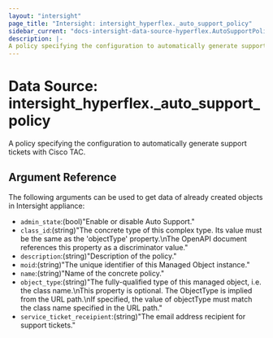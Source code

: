 ```yaml
---
layout: "intersight"
page_title: "Intersight: intersight_hyperflex._auto_support_policy"
sidebar_current: "docs-intersight-data-source-hyperflex.AutoSupportPolicy"
description: |-
A policy specifying the configuration to automatically generate support tickets with Cisco TAC.
---
```


# Data Source: intersight_hyperflex._auto_support_policy
A policy specifying the configuration to automatically generate support tickets with Cisco TAC.
## Argument Reference
The following arguments can be used to get data of already created objects in Intersight appliance:
* `admin_state`:(bool)"Enable or disable Auto Support."
* `class_id`:(string)"The concrete type of this complex type. Its value must be the same as the 'objectType' property.\nThe OpenAPI document references this property as a discriminator value."
* `description`:(string)"Description of the policy."
* `moid`:(string)"The unique identifier of this Managed Object instance."
* `name`:(string)"Name of the concrete policy."
* `object_type`:(string)"The fully-qualified type of this managed object, i.e. the class name.\nThis property is optional. The ObjectType is implied from the URL path.\nIf specified, the value of objectType must match the class name specified in the URL path."
* `service_ticket_receipient`:(string)"The email address recipient for support tickets."
